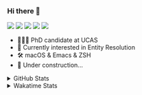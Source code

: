 ### Hi there 👋

[![](https://img.shields.io/badge/-Email-325180?logo=maildotru&logoColor=white&style=flat-square)](mailto:hi@wang.tianshu.me)
[![](https://img.shields.io/badge/-GitHub-black?logo=GitHub&style=flat-square)](https://github.com/tshu-w)
[![](https://img.shields.io/badge/-Telegram-26a5e4?labelColor=fafafa&logo=telegram&style=flat-square)](https://t.me/tshu_w) 
[![](https://img.shields.io/badge/-Twitter-1da1f2?logo=Twitter&logoColor=white&style=flat-square)](https://twitter.com/tshu_w)
[![](https://komarev.com/ghpvc/?username=tshu-w&color=blueviolet&style=flat-square)]()



- 🧑🏻‍🎓 PhD candidate at UCAS
- 🔭 Currently interested in Entity Resolution
- 🛠 macOS & Emacs & ZSH
- 🚧 Under construction...

<details>

<summary>GitHub Stats</summary>

![Tianshu's GitHub stats](https://github-readme-stats.vercel.app/api?username=tshu-w&show_icons=true&theme=buefy&count_private=true)
  
</details>


<details>
  <summary>Wakatime Stats</summary>

  Currently, files accessed by tramp cannot be tracked by wakatime, see https://github.com/wakatime/wakatime-mode/issues/27
  <br>
  
<!--START_SECTION:waka-->
![Code Time](http://img.shields.io/badge/Code%20Time-6%2C031%20hrs%2050%20mins-blue)

**I'm an Early 🐤** 

```text
🌞 Morning    74 commits     ████░░░░░░░░░░░░░░░░░░░░░   16.82% 
🌆 Daytime    200 commits    ███████████░░░░░░░░░░░░░░   45.45% 
🌃 Evening    158 commits    █████████░░░░░░░░░░░░░░░░   35.91% 
🌙 Night      8 commits      ░░░░░░░░░░░░░░░░░░░░░░░░░   1.82%

```
📅 **I'm Most Productive on Tuesday** 

```text
Monday       68 commits     ███░░░░░░░░░░░░░░░░░░░░░░   15.45% 
Tuesday      150 commits    ████████░░░░░░░░░░░░░░░░░   34.09% 
Wednesday    53 commits     ███░░░░░░░░░░░░░░░░░░░░░░   12.05% 
Thursday     32 commits     █░░░░░░░░░░░░░░░░░░░░░░░░   7.27% 
Friday       54 commits     ███░░░░░░░░░░░░░░░░░░░░░░   12.27% 
Saturday     56 commits     ███░░░░░░░░░░░░░░░░░░░░░░   12.73% 
Sunday       27 commits     █░░░░░░░░░░░░░░░░░░░░░░░░   6.14%

```


📊 **This Week I Spent My Time On** 

```text
💬 Programming Languages: 
sh                       20 hrs              █████████████████████████   100.0%

🔥 Editors: 
Zsh                      20 hrs              █████████████████████████   100.0%

🐱‍💻 Projects: 
jhu-mt-hw                6 hrs 49 mins       ████████░░░░░░░░░░░░░░░░░   34.14% 
universal-blocker        4 hrs 57 mins       ██████░░░░░░░░░░░░░░░░░░░   24.74% 
Terminal                 4 hrs 30 mins       █████░░░░░░░░░░░░░░░░░░░░   22.52% 
lightning-template       3 hrs 13 mins       ████░░░░░░░░░░░░░░░░░░░░░   16.11% 
lit-doccano              29 mins             ░░░░░░░░░░░░░░░░░░░░░░░░░   2.49%

💻 Operating System: 
Mac                      12 hrs 50 mins      ████████████████░░░░░░░░░   64.16% 
Linux                    7 hrs 10 mins       █████████░░░░░░░░░░░░░░░░   35.84%

```

**I Mostly Code in Python** 

```text
Python                   11 repos            ████████████░░░░░░░░░░░░░   50.0% 
HTML                     2 repos             ██░░░░░░░░░░░░░░░░░░░░░░░   9.09% 
Emacs Lisp               2 repos             ██░░░░░░░░░░░░░░░░░░░░░░░   9.09% 
JavaScript               2 repos             ██░░░░░░░░░░░░░░░░░░░░░░░   9.09% 
TeX                      2 repos             ██░░░░░░░░░░░░░░░░░░░░░░░   9.09%

```



 Last Updated on 10/10/2022 08:10:36 UTC
<!--END_SECTION:waka-->
</details>
